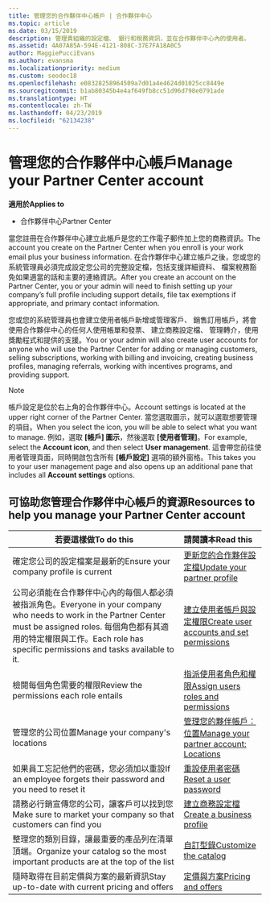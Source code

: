 ```yaml
---
title: 管理您的合作夥伴中心帳戶 | 合作夥伴中心
ms.topic: article
ms.date: 03/15/2019
description: 管理貴組織的設定檔、 銀行和稅務資訊，並在合作夥伴中心內的使用者。
ms.assetid: 4A07A85A-594E-4121-808C-37E7FA18A0C5
author: MaggiePucciEvans
ms.author: evansma
ms.localizationpriority: medium
ms.custom: seodec18
ms.openlocfilehash: e08328258964509a7d01a4e4624d01025cc8449e
ms.sourcegitcommit: b1ab80345b4e4af649fb8cc51d96d798e0791ade
ms.translationtype: HT
ms.contentlocale: zh-TW
ms.lasthandoff: 04/23/2019
ms.locfileid: "62134238"
---
```

# <a name="manage-your-partner-center-account"></a><span data-ttu-id="c3f10-103">管理您的合作夥伴中心帳戶</span><span class="sxs-lookup"><span data-stu-id="c3f10-103">Manage your Partner Center account</span></span>

<span data-ttu-id="c3f10-104">**適用於**</span><span class="sxs-lookup"><span data-stu-id="c3f10-104">**Applies to**</span></span>

-  <span data-ttu-id="c3f10-105">合作夥伴中心</span><span class="sxs-lookup"><span data-stu-id="c3f10-105">Partner Center</span></span>

<span data-ttu-id="c3f10-106">當您註冊在合作夥伴中心建立此帳戶是您的工作電子郵件加上您的商務資訊。</span><span class="sxs-lookup"><span data-stu-id="c3f10-106">The account you create on the Partner Center when you enroll is your work email plus your business information.</span></span> <span data-ttu-id="c3f10-107">在合作夥伴中心建立帳戶之後，您或您的系統管理員必須完成設定您公司的完整設定檔，包括支援詳細資料、 檔案稅務豁免如果適當的話和主要的連絡資訊。</span><span class="sxs-lookup"><span data-stu-id="c3f10-107">After you create an account on the Partner Center, you or your admin will need to finish setting up your company’s full profile including support details, file tax exemptions if appropriate, and primary contact information.</span></span> 

<span data-ttu-id="c3f10-108">您或您的系統管理員也會建立使用者帳戶新增或管理客戶、 銷售訂用帳戶，將會使用合作夥伴中心的任何人使用帳單和發票、 建立商務設定檔、 管理轉介，使用獎勵程式和提供的支援。</span><span class="sxs-lookup"><span data-stu-id="c3f10-108">You or your admin will also create user accounts for anyone who will use the Partner Center for adding or managing customers, selling subscriptions, working with billing and invoicing, creating business profiles, managing referrals, working with incentives programs, and providing support.</span></span>

>[!NOTE]
><span data-ttu-id="c3f10-109">帳戶設定是位於右上角的合作夥伴中心。</span><span class="sxs-lookup"><span data-stu-id="c3f10-109">Account settings is located at the upper right corner of the Partner Center.</span></span> <span data-ttu-id="c3f10-110">當您選取圖示，就可以選取想要管理的項目。</span><span class="sxs-lookup"><span data-stu-id="c3f10-110">When you select the icon, you will be able to select what you want to manage.</span></span> <span data-ttu-id="c3f10-111">例如，選取 **\[帳戶\] 圖示**，然後選取 **\[使用者管理\]**。</span><span class="sxs-lookup"><span data-stu-id="c3f10-111">For example, select the **Account icon**, and then select **User management**.</span></span> <span data-ttu-id="c3f10-112">這會帶您前往使用者管理頁面，同時開啟包含所有 **\[帳戶設定\]** 選項的額外窗格。</span><span class="sxs-lookup"><span data-stu-id="c3f10-112">This takes you to your user management page and also opens up an additional pane that includes all **Account settings** options.</span></span>


## <a name="resources-to-help-you-manage-your-partner-center-account"></a><span data-ttu-id="c3f10-113">可協助您管理合作夥伴中心帳戶的資源</span><span class="sxs-lookup"><span data-stu-id="c3f10-113">Resources to help you manage your Partner Center account</span></span>

|<span data-ttu-id="c3f10-114">**若要這樣做**</span><span class="sxs-lookup"><span data-stu-id="c3f10-114">**To do this**</span></span>   |<span data-ttu-id="c3f10-115">**請閱讀本**</span><span class="sxs-lookup"><span data-stu-id="c3f10-115">**Read this**</span></span>   |
|-----------------------|:-----------------------|
|<span data-ttu-id="c3f10-116">確定您公司的設定檔案是最新的</span><span class="sxs-lookup"><span data-stu-id="c3f10-116">Ensure your company profile is current</span></span>   |[<span data-ttu-id="c3f10-117">更新您的合作夥伴設定檔</span><span class="sxs-lookup"><span data-stu-id="c3f10-117">Update your partner profile</span></span>](update-your-partner-profile.md)|
|<span data-ttu-id="c3f10-118">公司必須能在合作夥伴中心內的每個人都必須被指派角色。</span><span class="sxs-lookup"><span data-stu-id="c3f10-118">Everyone in your company who needs to work in the Partner Center must be assigned roles.</span></span> <span data-ttu-id="c3f10-119">每個角色都有其適用的特定權限與工作。</span><span class="sxs-lookup"><span data-stu-id="c3f10-119">Each role has specific permissions and tasks available to it.</span></span>|[<span data-ttu-id="c3f10-120">建立使用者帳戶與設定權限</span><span class="sxs-lookup"><span data-stu-id="c3f10-120">Create user accounts and set permissions</span></span>](create-user-accounts-and-set-permissions.md)|
|<span data-ttu-id="c3f10-121">檢閱每個角色需要的權限</span><span class="sxs-lookup"><span data-stu-id="c3f10-121">Review the permissions each role entails</span></span>|[<span data-ttu-id="c3f10-122">指派使用者角色和權限</span><span class="sxs-lookup"><span data-stu-id="c3f10-122">Assign users roles and permissions</span></span>](permissions-overview.md)
|<span data-ttu-id="c3f10-123">管理您的公司位置</span><span class="sxs-lookup"><span data-stu-id="c3f10-123">Manage your company's locations</span></span>|[<span data-ttu-id="c3f10-124">管理您的夥伴帳戶：位置</span><span class="sxs-lookup"><span data-stu-id="c3f10-124">Manage your partner account: Locations</span></span>](manage-locations.md)
|<span data-ttu-id="c3f10-125">如果員工忘記他們的密碼，您必須加以重設</span><span class="sxs-lookup"><span data-stu-id="c3f10-125">If an employee forgets their password and you need to reset it</span></span>  |[<span data-ttu-id="c3f10-126">重設使用者密碼</span><span class="sxs-lookup"><span data-stu-id="c3f10-126">Reset a user password</span></span>](reset-a-user-password.md)|
|<span data-ttu-id="c3f10-127">請務必行銷宣傳您的公司，讓客戶可以找到您</span><span class="sxs-lookup"><span data-stu-id="c3f10-127">Make sure to market your company so that customers can find you</span></span>   |[<span data-ttu-id="c3f10-128">建立商務設定檔</span><span class="sxs-lookup"><span data-stu-id="c3f10-128">Create a business profile</span></span>](create-a-marketing-profile.md)|
|<span data-ttu-id="c3f10-129">整理您的類別目錄，讓最重要的產品列在清單頂端。</span><span class="sxs-lookup"><span data-stu-id="c3f10-129">Organize your catalog so the most important products are at the top of the list</span></span>   |[<span data-ttu-id="c3f10-130">自訂型錄</span><span class="sxs-lookup"><span data-stu-id="c3f10-130">Customize the catalog</span></span>](customize-the-catalog.md)|
|<span data-ttu-id="c3f10-131">隨時取得在目前定價與方案的最新資訊</span><span class="sxs-lookup"><span data-stu-id="c3f10-131">Stay up-to-date with current pricing and offers</span></span>   |[<span data-ttu-id="c3f10-132">定價與方案</span><span class="sxs-lookup"><span data-stu-id="c3f10-132">Pricing and offers</span></span>](pricing-and-offers.md)|













 

 



